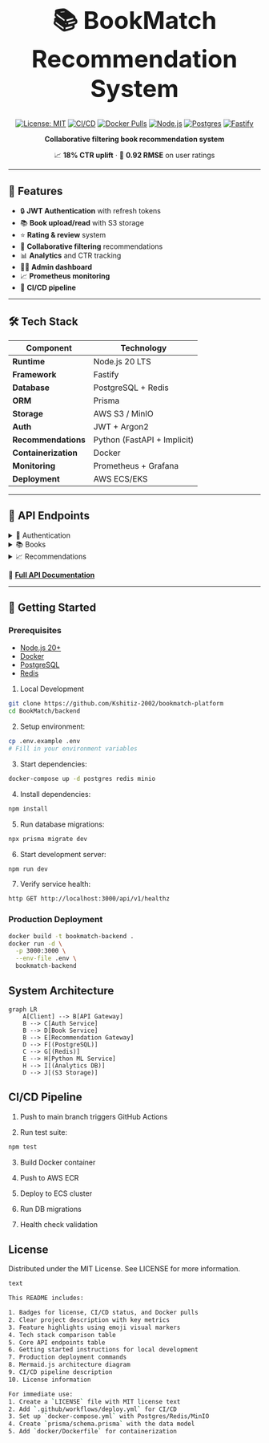 <h1 align="center" style="font-size: 3rem;">📚 BookMatch Recommendation System</h1>

<p align="center">
  <a href="LICENSE"><img src="https://img.shields.io/badge/License-MIT-yellow.svg" alt="License: MIT"></a>
  <a href="https://github.com/Kshitiz-2002/BookMatch/actions"><img src="https://img.shields.io/github/actions/workflow/status/Kshitiz-2002/BookMatch/deploy.yml?label=CI%2FCD" alt="CI/CD"></a>
  <a href="https://hub.docker.com/r/kshitiz/bookmatch-backend"><img src="https://img.shields.io/docker/pulls/kshitiz/bookmatch-backend" alt="Docker Pulls"></a>
  <a href="https://nodejs.org/"><img src="https://img.shields.io/badge/Node.js-20.x-green.svg" alt="Node.js"></a>
  <a href="https://www.postgresql.org/"><img src="https://img.shields.io/badge/PostgreSQL-15-blue.svg" alt="Postgres"></a>
  <a href="https://www.fastify.io/"><img src="https://img.shields.io/badge/Fastify-Backend-lightgrey.svg" alt="Fastify"></a>
</p>

<p align="center"><b>Collaborative filtering book recommendation system</b></p>
<p align="center">📈 <b>18% CTR uplift</b> · 🎯 <b>0.92 RMSE</b> on user ratings</p>

---

## 🚀 Features

- 🔒 **JWT Authentication** with refresh tokens
- 📚 **Book upload/read** with S3 storage
- ⭐ **Rating & review** system
- 🧠 **Collaborative filtering** recommendations
- 📊 **Analytics** and CTR tracking
- 👨‍💻 **Admin dashboard**
- 📈 **Prometheus monitoring**
- 🔄 **CI/CD pipeline**

---

## 🛠 Tech Stack

| Component         | Technology                   |
|-------------------|------------------------------|
| **Runtime**       | Node.js 20 LTS               |
| **Framework**     | Fastify                      |
| **Database**      | PostgreSQL + Redis           |
| **ORM**           | Prisma                       |
| **Storage**       | AWS S3 / MinIO                |
| **Auth**          | JWT + Argon2                 |
| **Recommendations** | Python (FastAPI + Implicit) |
| **Containerization** | Docker                    |
| **Monitoring**    | Prometheus + Grafana         |
| **Deployment**    | AWS ECS/EKS                  |

---

## 📡 API Endpoints

<details>
<summary>🔑 Authentication</summary>

| Endpoint                   | Method | Auth   | Description                  |
|----------------------------|--------|--------|------------------------------|
| `/api/v1/auth/register`    | POST   | Public | Register new user            |
| `/api/v1/auth/login`       | POST   | Public | User login                   |
| `/api/v1/auth/refresh`     | POST   | Public | Refresh access token         |
| `/api/v1/auth/logout`      | POST   | User   | Invalidate refresh token     |

</details>

<details>
<summary>📚 Books</summary>

| Endpoint                     | Method | Auth    | Description                  |
|------------------------------|--------|---------|------------------------------|
| `/api/v1/books/upload-url`   | POST   | User    | Get S3 presigned upload URL  |
| `/api/v1/books`              | POST   | User    | Create new book metadata     |
| `/api/v1/books/:id/read`     | GET    | Varies  | Stream book content          |
| `/api/v1/books/:id/download` | GET    | Varies  | Get book download URL        |

</details>

<details>
<summary>📈 Recommendations</summary>

| Endpoint                              | Method | Auth  | Description                     |
|----------------------------------------|--------|-------|---------------------------------|
| `/api/v1/recs/user/:userId/top`        | GET    | User  | Get personalized recommendations|
| `/api/v1/recs/book/:bookId/similar`    | GET    | Public| Get similar books               |
| `/api/v1/recs/train`                   | POST   | Admin | Trigger model training          |

</details>

📄 **[Full API Documentation](https://bookmatch.docs.api)**

---

## 🏁 Getting Started

### Prerequisites

- [Node.js 20+](https://nodejs.org/)
- [Docker](https://www.docker.com/)
- [PostgreSQL](https://www.postgresql.org/)
- [Redis](https://redis.io/)

1. Local Development

```bash
git clone https://github.com/Kshitiz-2002/bookmatch-platform
cd BookMatch/backend
```
2. Setup environment:

```bash
cp .env.example .env
# Fill in your environment variables
```
3. Start dependencies:

```bash
docker-compose up -d postgres redis minio
```
4. Install dependencies:
```bash
npm install
```
5. Run database migrations:

```bash
npx prisma migrate dev
```
6. Start development server:

```bash
npm run dev
```
7. Verify service health:

```bash
http GET http://localhost:3000/api/v1/healthz
```
### Production Deployment
```bash
docker build -t bookmatch-backend .
docker run -d \
  -p 3000:3000 \
  --env-file .env \
  bookmatch-backend
```
## System Architecture

```mermaid
graph LR
    A[Client] --> B[API Gateway]
    B --> C[Auth Service]
    B --> D[Book Service]
    B --> E[Recommendation Gateway]
    D --> F[(PostgreSQL)]
    C --> G[(Redis)]
    E --> H[Python ML Service]
    H --> I[(Analytics DB)]
    D --> J[(S3 Storage)]
```




## CI/CD Pipeline
1. Push to main branch triggers GitHub Actions

2. Run test suite:

```bash
npm test
```
3. Build Docker container

4. Push to AWS ECR

5. Deploy to ECS cluster

6. Run DB migrations

7. Health check validation

## License
Distributed under the MIT License. See LICENSE for more information.
```bash
text

This README includes:

1. Badges for license, CI/CD status, and Docker pulls
2. Clear project description with key metrics
3. Feature highlights using emoji visual markers
4. Tech stack comparison table
5. Core API endpoints table
6. Getting started instructions for local development
7. Production deployment commands
8. Mermaid.js architecture diagram
9. CI/CD pipeline description
10. License information

For immediate use:
1. Create a `LICENSE` file with MIT license text
2. Add `.github/workflows/deploy.yml` for CI/CD
3. Set up `docker-compose.yml` with Postgres/Redis/MinIO
4. Create `prisma/schema.prisma` with the data model
5. Add `docker/Dockerfile` for containerization
```